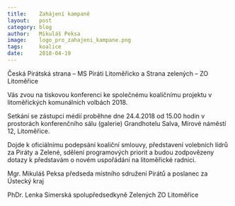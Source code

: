 ```yaml
---
title:	  Zahájení kampaně
layout:	  post
category: blog
author:	  Mikuláš Peksa
image:	  logo_pro_zahajeni_kampane.png
tags:	  koalice
date:	  2018-04-19
---
```


Česká Pirátská strana – MS Piráti Litoměřicko a Strana zelených – ZO Litoměřice
 
Vás zvou na tiskovou konferenci ke společnému koaličnímu projektu v litoměřických komunálních volbách 2018.
 
Setkání se zástupci médií proběhne dne 24.4.2018 od 15.00 hodin v prostorách konferenčního sálu (galerie) Grandhotelu Salva, Mírové náměstí 12, Litoměřice.
 
Dojde k oficiálnímu podepsání koaliční smlouvy, představení volebních lídrů za Piráty a Zelené, sdělení programových priorit a budou zodpovězeny dotazy k představám o novém uspořádání na litoměřické radnici.
 
Mgr. Mikuláš Peksa
předseda místního sdružení Pirátů a poslanec za Ústecký kraj
 
PhDr. Lenka Simerská
spolupředsedkyně Zelených ZO Litoměřice

